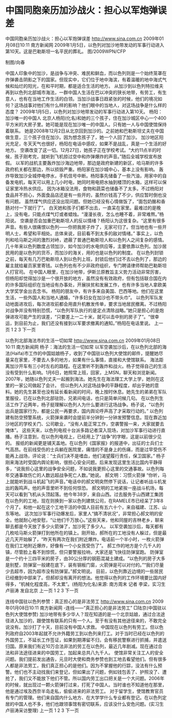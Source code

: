 # 中国同胞亲历加沙战火：担心以军炮弹误差

中国同胞亲历加沙战火：担心以军炮弹误差
http://www.sina.com.cn  2009年01月08日10:11   南方新闻网
2009年1月5日，以色列对加沙地带发动的军事行动进入第10天。这是巴勒斯坦一名平民的葬礼。 图/2009WPN/CFP

制图/向春

中国人印象中的加沙，是战争与冲突、难民和鲜血，而以色列则是一个始终笼罩在炸弹袭击阴影之下的国家。但现实中，它们位于地中海滨，有着温暖的地中海式气候和灿烂的阳光，在和平时期，都是适合生活的地方。
从加沙到以色列特拉维夫再到以色列北部城市海法，一群中国人生活在巴以冲突的狭长地带，有劳工，有生意人，也有在当地工作生活的白领。当加沙战事日趋紧张的时候，他们的境况如何？这场战事对他们有什么样的影响？他们眼中的当地人，对这场战争是什么样的态度？
2009年1月5日，以色列对加沙地带发动的军事行动进入第10天。
杨阳：加沙唯一的中国人
北京人杨阳(化名)和她的三个孩子，住在加沙城区中心一个400平方米的大房子里。她可能是现在加沙唯一的中国人。只有她一人与中国使馆保持着联系。
她是2008年12月2日从北京回到加沙的。之前她和巴勒斯坦丈夫在中国做生意，三个孩子住在加沙。因为想念孩子了，她一个人回了加沙。
加沙地区阳光充足，冬天天气也很好，杨阳在电话中感叹，如果不是战乱，真是一个生活的好地方。
空袭改变了这一切。12月27日，她孩子正在学校考试。“大约11点半的时候，孩子刚考完，就听到飞机掠过空中和炸弹爆炸的声音。”随后全城学校宣布放假。
以军的战机主要轰炸加沙海边地带，那边是政府新建的新区，哈马斯的许多政府机关都在那边，所以损毁严重。杨阳家在加沙城中心，基本上没有影响。
轰炸导致加沙全城停电停水，手机信号中断。杨阳事先储备了一些汽油，用家中的自备发电机，每天可以用上几小时电，她同时用电把水抽到楼顶的水箱，这样可以保证家里冷热水供应。
因为冰箱没法用，食物和蔬菜也储备不了太多。不过杨阳对食品并不担心，外面食品店还是有一些开的，虽然价钱高了不少，供应暂时倒也没有问题。
虽然煤气供应还没出现问题。但她已经没有心情做饭了，“面包奶酪和香肠对付一下就行了”。
白天她和孩子们都不出去，一直呆在家里。最难过的是晚上，没有电，只能点煤气灯或者蜡烛。“漫漫长夜，怎么也睡不着，非常难熬。”杨阳说。
空袭是否会加重巴勒斯坦人的反以情绪？杨阳认为这很复杂。“这里有很多声音。有些人很痛恨以色列——你把我房子炸了，无家可归了。但当地也有一些开明人士，希望和平相处。总体来说，目前看不到太多的敌对情绪。”
事实上，以色列和哈马斯之间的激烈对峙，遮蔽了普通巴勒斯坦人和以色列人之间复杂的感情。几十年来以色列数度占领加沙，如今加沙的水电供应等，主要依靠以色列。加沙居民用的是以色列的货币，而加沙的海关，用的也是以色列的制度。
在以色列封锁之前，每天有几万巴勒斯坦人到以色列上班，封锁后他们过不去以色列了，那边的雇主就给雇员家里寄钱。以色列也有不少非政府组织，专门聘请律师帮助巴勒斯坦人打官司。
在中国人眼里，在加沙地带，伊斯兰原教旨主义势力活动非常厉害，但杨阳却觉得加沙是一个很开放的地方，虽然没有有效政府，但有包括联合国在内的许多国际组织在当地设有办事处，开展扶贫和发展工作，也有许多当地人拿欧美大学奖学金出去念书。
杨阳的朋友中，有许多来自美国、巴西等地。他们在这里生活，一些外国人和当地人通婚，“许多妇女在加沙也不带头巾”。
以色列军队发动地面进攻后，每次进攻前都会用直升机散发传单，要求当地居民撤离。不过杨阳对战争并没有特别恐慌，“以色列军队执行的是定点清除战略。”她只是担心的是炮弹进攻可能产生的误差，“只要差上一二十米，就可以击中别的房子了”。“很幸运，到目前为止，我们还没有接到以军要求撤离的通知。”杨阳在电话里说。
上一页
1
2
3
下一页

以色列北部海法市的生活一切如常
http://www.sina.com.cn  2009年01月08日10:11   南方新闻网
杨子：海法的生活一切如常
以军空袭加沙后，在以色列北部的海法(Haifa)市工作的中国姑娘杨子，收到了中国驻以色列大使馆的邮件，提醒她尽量呆在家里，不要去人多的地方，如果有什么事情，直接和大使馆联系。
海法距离加沙开车有三小时左右的路程。在这里听不到轰炸和战火。杨子觉得自己的生活没有受到什么影响。1月6日，她照常上班，回家，上MSN，聊天和浏览新闻。
2007年，她随以色列丈夫一起搬到海法。她先生在海法理工大学上学，她则在这里的一家公司做起了会计。
但以色列人对这场战争的平静程度，却出乎她的意料。她的先生甚至也没有延长看新闻的时间，晚上按时休息。她先生的弟弟在军队里服役，已在以色列北部驻防，兄弟间电话，也只是简单问候几句。
在以色列生活工作了近两年，杨子挺理解以色列人为什么要进行这场战争。杨子说，“以色列出兵是国家行为，都是公民一再要求，国内舆论呼声高了才采取行动的。”
以色列建有防空预警系统，火箭弹来袭时会提前半分钟到一分钟发预警信息。现在靠近加沙地区的学校关门、公司歇业，“没有人能正常工作，空袭警报一来，大家就要去掩体”。
这些天来，以色列电视十台派多路记者深入现场，对加沙军事行动进行直播。杨子注意到，在以色列电视上，已经用上了“战争”的字眼，这是以前很少见的。
报纸的新闻更是铺天盖地。在以色列《国家报》的报道中，出征的士兵们士气高昂。在前线受伤的士兵躺在医院里，痛惜的不是身上的伤痛，而是过早受伤不能再上战场，评论说：“士兵们决不是嗜血，他们渴望履行责任，保卫国家。”
杨子刚来海法时受国内舆论影响，很担心安全问题。后来发现这里生活比国内平静得多，“说我担心这里的战争安全问题，不如说我更担心这里的交通事故。以色列每年交通事故伤亡的人数远超战争死亡人数。”她说。
郝文明：习惯火箭弹
“你听，马上就能听到战斗机起飞的声音。”电话中的郝文明突然停下说话，让记者听战斗机发出的轰鸣声。他的声音里听不到任何惊恐。
郝文明的工地紧挨一座战斗机场，每天可以看到飞机从头顶起落。他今年38岁，来自山西。过去服务于山西建工集团在以色列的工地，现在则换到一家以色列建筑公司，在RAMELE市已经呆了3年8个月了。和他一起在这个工地干活的中国人目前有五六十个，来自福建、江苏、山东等地。
这次加沙军事行动爆发后，家里人“搞不清状况”，非常担心郝文明的安全。他就耐心地安慰，“让他们千万放心。”这些天来，他和同屋的吉林老乡，聊来聊去都是今天放了多少火箭弹了，加沙死了多少人。
以军空袭加沙后，每天都有几枚哈马斯火箭弹打到他所在的镇上。刚开始，郝所在的工地没有人躲过，但是最近几天开始躲了，“昨天有两次在我们附近爆炸。电话前一个半小时，一枚火箭弹在我们工地附近爆炸，好像有一个小女孩受伤了”。
郝工作的地方是个几千人的镇，尽管脸上看不到惊慌，但只要警报拉响，大家还是飞快往防弹室跑。
防弹室是一个约十三四平米的房子，由30公分厚的钢筋混凝土建成。“以色列的房子大多是别墅，防弹室一般建在底下，装有钢板门窗，火箭弹是可以对付的。”“我们尽量少去超市，因为超市没有防弹室。”郝文明说。
目前，以色列靠近边境的一些居民已经撤到中部来了。但郝却没有离开的想法。他觉得以色列的工作环境要比国内好得多，“机械化程度高，不太累”。(杨阳为化名)来源: 南方周末 记者 李梁，实习生 卢丽涛 发自北京
上一页
1
2
3
下一页

连线中国驻以色列参赞：真正担心的是非法劳工
http://www.sina.com.cn  2009年01月08日10:11   南方新闻网
-连线——“真正担心的是非法劳工”
□陆京(中国驻以色列大使馆参赞)
加沙地带有多少华人？现在知道的是一个北京姑娘，通过合法途径进入加沙的，跟使馆有联系的只有一个人。至于有没有其他途径来的，不敢完全说没有。加沙打了十天，目前没有中国人求救。
中国现在以色列有劳工。但以色列政府自2003年起就不允许外籍劳工到以色列来打工。对于当时已经在以色列的外国劳工，不延长工作签证，如果到期滞留不归，会有移民警察进行抓捕，并遣送归国。原来我们有近10万合法非法的劳工在以色列，最近几年剧减。现在通过合法和非法途径进来的中国劳工，加起来总共八九千人。
使馆非常关注工人的安全问题。我们提前发出通告，元旦时大使和商务参赞也到工地去看望他们。但有很多人都是非法劳工，我们真正担心的是他们。因为不掌握他的行踪，没法有什么预警。他们也不主动找我们来登记，但如果出了问题，例如钱包丢了、护照没了、遭抢了，我们又不能放下他们不管。所以国内劳工出口把关是一个大问题。2006年的时候，就出现过一颗火箭弹打过来，打死了中国人。当时谁也不知道他在那里，他是通过埃及西奈半岛走私，偷偷进来的非法劳工。
对于留学生，使馆教育官员有专门的管理。他们来自国内什么地方、在大学学什么专业都有登记。在以色列定居的中国人也不多，他们也跟领事馆有密切联系，应该没什么安危问题。(实习生 卢丽涛采访整理)
上一页
1
2
3
下一页

